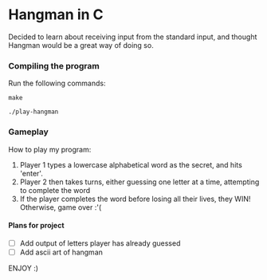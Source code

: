 <h1>Hangman in C</h1>

<p>Decided to learn about receiving input from the standard input, and thought Hangman would be a great way of doing so.</p>

<h3>Compiling the program</h3>

<p>Run the following commands:</p>

```
make

./play-hangman
```

<h3>Gameplay</h3>

<p>How to play my program:</p>

<ol>
<li>Player 1 types a lowercase alphabetical word as the secret, and hits 'enter'.</li>
<li>Player 2 then takes turns, either guessing one letter at a time, attempting to complete the word</li>
<li>If the player completes the word before losing all their lives, they WIN! Otherwise, game over :'(</li>
</ol>

<h4>Plans for project</h4>

- [ ] Add output of letters player has already guessed
- [ ] Add ascii art of hangman

<p>ENJOY :)</p>

